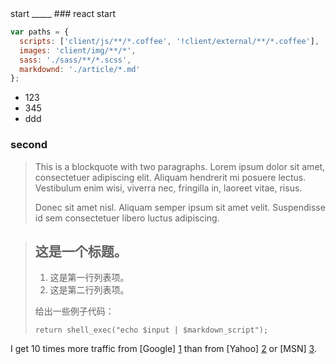 <meta charset="utf-8">
<link rel="stylesheet" href="./../../stylesheets/styles.css">
<link rel="stylesheet" href="./../../stylesheets/github-light.css">
<!-- <link rel="stylesheet" href="./../../stylesheets/mobile.css"> -->
start
 _____
### react start

```JavaScript
var paths = {
  scripts: ['client/js/**/*.coffee', '!client/external/**/*.coffee'],
  images: 'client/img/**/*',
  sass: './sass/**/*.scss',
  markdownd: './article/*.md'
};
```


* 123
* 345
* ddd


 ### second

 [foo]: http://example.com/  (Optional Title Here)

 > This is a blockquote with two paragraphs. Lorem ipsum dolor sit amet,
 > consectetuer adipiscing elit. Aliquam hendrerit mi posuere lectus.
 > Vestibulum enim wisi, viverra nec, fringilla in, laoreet vitae, risus.
 >
 > Donec sit amet nisl. Aliquam semper ipsum sit amet velit. Suspendisse
 > id sem consectetuer libero luctus adipiscing.


 > ## 这是一个标题。
 >
 > 1.   这是第一行列表项。
 > 2.   这是第二行列表项。
 >
 > 给出一些例子代码：
 >
 >     return shell_exec("echo $input | $markdown_script");


 I get 10 times more traffic from [Google] [1] than from
 [Yahoo] [2] or [MSN] [3].

   [1]: http://google.com/        "Google"
   [2]: http://search.yahoo.com/  "Yahoo Search"
   [3]: http://search.msn.com/    "MSN Search"
